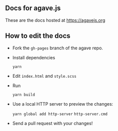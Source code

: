 ## Docs for agave.js

These are the docs hosted at https://agavejs.org

## How to edit the docs

 - Fork the `gh-pages` branch of the agave repo.
 - Install dependencies

    `yarn`
  
 - Edit `index.html` and `style.scss`
 - Run 

    `yarn build`

 - Use a local HTTP server to preview the changes:

    `yarn global add http-server`
    `http-server.cmd`

 - Send a pull request with your changes!